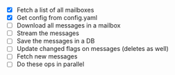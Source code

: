 - [x] Fetch a list of all mailboxes
- [x] Get config from config.yaml
- [ ] Download all messages in a mailbox
- [ ] Stream the messages
- [ ] Save the messages in a DB
- [ ] Update changed flags on messages (deletes as well)
- [ ] Fetch new messages
- [ ] Do these ops in parallel
